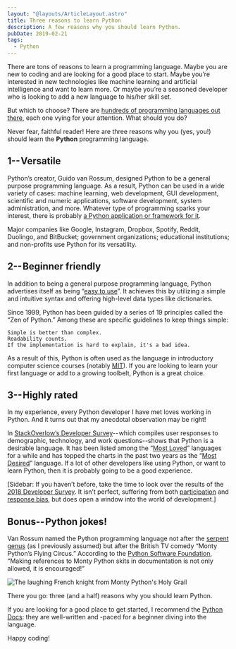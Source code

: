 ```yaml
---
layout: "@layouts/ArticleLayout.astro"
title: Three reasons to learn Python
description: A few reasons why you should learn Python.
pubDate: 2019-02-21
tags:
  - Python
---
```


There are tons of reasons to learn a programming language. Maybe you are new to coding and are looking for a good place to start. Maybe you’re interested in new technologies like machine learning and artificial intelligence and want to learn more. Or maybe you’re a seasoned developer who is looking to add a new language to his/her skill set.

But which to choose? There are [hundreds of programming languages out there](https://www.quora.com/How-many-programming-languages-are-there-in-the-world), each one vying for your attention. What should you do?

Never fear, faithful reader! Here are three reasons why you (yes, you!) should learn the **Python** programming language.

## 1-- Versatile

Python’s creator, Guido van Rossum, designed Python to be a general purpose programming language. As a result, Python can be used in a wide variety of cases: machine learning, web development, GUI development, scientific and numeric applications, software development, system administration, and more. Whatever type of programming sparks your interest, there is probably [a Python application or framework for it](https://www.python.org/about/apps/).

Major companies like Google, Instagram, Dropbox, Spotify, Reddit, Duolingo, and BitBucket; government organizations; educational institutions; and non-profits use Python for its versatility.

## 2-- Beginner friendly

In addition to being a general purpose programming language, Python advertises itself as being “[easy to use](https://docs.python.org/3.6/tutorial/appetite.html)”. It achieves this by utilizing a simple and intuitive syntax and offering high-level data types like dictionaries.

Since 1999, Python has been guided by a series of 19 principles called the “Zen of Python.” Among these are specific guidelines to keep things simple:

```
Simple is better than complex.
Readability counts.
If the implementation is hard to explain, it's a bad idea.
```

As a result of this, Python is often used as the language in introductory computer science courses (notably [MIT](https://ocw.mit.edu/courses/electrical-engineering-and-computer-science/6-0001-introduction-to-computer-science-and-programming-in-python-fall-2016/index.htm)). If you are looking to learn your first language or add to a growing toolbelt, Python is a great choice.

## 3-- Highly rated

In my experience, every Python developer I have met loves working in Python. And it turns out that my anecdotal observation may be right!

In [StackOverlow’s Developer Survey](https://insights.stackoverflow.com/survey/2018/)-- which compiles user responses to demographic, technology, and work questions--shows that Python is a desirable language. It has been listed among the “[Most Loved](https://insights.stackoverflow.com/survey/2018/##most-loved-dreaded-and-wanted)” languages for a while and has topped the charts in the past two years as the “[Most Desired](https://insights.stackoverflow.com/survey/2018/)” language. If a lot of other developers like using Python, or want to learn Python, then it is probably going to be a good experience.

[Sidebar: If you haven’t before, take the time to look over the results of the [2018 Developer Survey](https://insights.stackoverflow.com/survey/2018/). It isn’t perfect, suffering from both [participation](https://en.wikipedia.org/wiki/Participation_bias) and [response bias](https://en.wikipedia.org/wiki/Response_bias), but does open a window into the world of development.]

## Bonus-- Python jokes!

Van Rossum named the Python programming language not after the [serpent genus](https://en.wikipedia.org/wiki/Python_%28genus%29) (as I previously assumed) but after the British TV comedy “Monty Python’s Flying Circus.” According to the [Python Software Foundation](https://docs.python.org/3.6/tutorial/appetite.html), “Making references to Monty Python skits in documentation is not only allowed, it is encouraged!”

![The laughing French knight from Monty Python's Holy Grail](https://i.giphy.com/media/RBEUIVI6ey5Ta/giphy.webp)

There you go: three (and a half) reasons why you should learn Python.

If you are looking for a good place to get started, I recommend the [Python Docs](https://docs.python.org/3/): they are well-written and -paced for a beginner diving into the language.

Happy coding!
